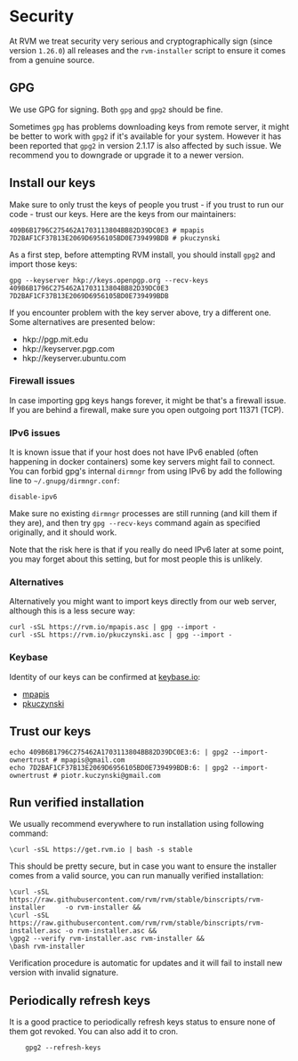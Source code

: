 # Security

At RVM we treat security very serious and cryptographically sign (since version `1.26.0`) all releases and the `rvm-installer` script to ensure it comes from a genuine source.

## GPG

We use GPG for signing. Both `gpg` and `gpg2` should be fine. 

Sometimes `gpg` has problems downloading keys from remote server, it might be better to work with `gpg2` if it's available for your system. However it has been reported that `gpg2` in version 2.1.17 is also affected by such issue. We recommend you to downgrade or upgrade it to a newer version.

## Install our keys

Make sure to only trust the keys of people you trust - if you trust to 
run our code - trust our keys. Here are the keys from our maintainers:

    409B6B1796C275462A1703113804BB82D39DC0E3 # mpapis
    7D2BAF1CF37B13E2069D6956105BD0E739499BDB # pkuczynski

As a first step, before attempting RVM install, you should install `gpg2` and import those keys:

    gpg --keyserver hkp://keys.openpgp.org --recv-keys 409B6B1796C275462A1703113804BB82D39DC0E3 7D2BAF1CF37B13E2069D6956105BD0E739499BDB

If you encounter problem with the key server above, try a different one. Some alternatives are presented below:

* hkp://pgp.mit.edu
* hkp://keyserver.pgp.com
* hkp://keyserver.ubuntu.com

### Firewall issues

In case importing gpg keys hangs forever, it might be that's a firewall issue. If you are behind a firewall, make sure you open outgoing port 11371 (TCP).

### IPv6 issues

It is known issue that if your host does not have IPv6 enabled (often happening in docker containers) some key servers might fail to connect. You can forbid gpg's internal `dirmngr` from using IPv6 by add the following line to `~/.gnupg/dirmngr.conf`:

    disable-ipv6
    
Make sure no existing `dirmngr` processes are still running (and kill them if they are), and then try `gpg --recv-keys` command again as specified originally, and it should work.

Note that the risk here is that if you really do need IPv6 later at some point, you may forget about this setting, but for most people this is unlikely.

### Alternatives

Alternatively you might want to import keys directly from our web server, although this is a less secure way:

    curl -sSL https://rvm.io/mpapis.asc | gpg --import -
    curl -sSL https://rvm.io/pkuczynski.asc | gpg --import -

### Keybase

Identity of our keys can be confirmed at [keybase.io](https://keybase.io):

* [mpapis](https://keybase.io/mpapis)
* [pkuczynski](https://keybase.io/piotrkuczynski)

## Trust our keys

    echo 409B6B1796C275462A1703113804BB82D39DC0E3:6: | gpg2 --import-ownertrust # mpapis@gmail.com
    echo 7D2BAF1CF37B13E2069D6956105BD0E739499BDB:6: | gpg2 --import-ownertrust # piotr.kuczynski@gmail.com

## Run verified installation

We usually recommend everywhere to run installation using following command:

    \curl -sSL https://get.rvm.io | bash -s stable

This should be pretty secure, but in case you want to ensure the installer comes from a valid source, you can run manually verified installation:

    \curl -sSL https://raw.githubusercontent.com/rvm/rvm/stable/binscripts/rvm-installer     -o rvm-installer &&
    \curl -sSL https://raw.githubusercontent.com/rvm/rvm/stable/binscripts/rvm-installer.asc -o rvm-installer.asc &&
    \gpg2 --verify rvm-installer.asc rvm-installer &&
    \bash rvm-installer

Verification procedure is automatic for updates and it will fail to install new version with invalid signature. 

## Periodically refresh keys

It is a good practice to periodically refresh keys status to ensure  none of them got revoked. You can also add it to cron.

        gpg2 --refresh-keys
